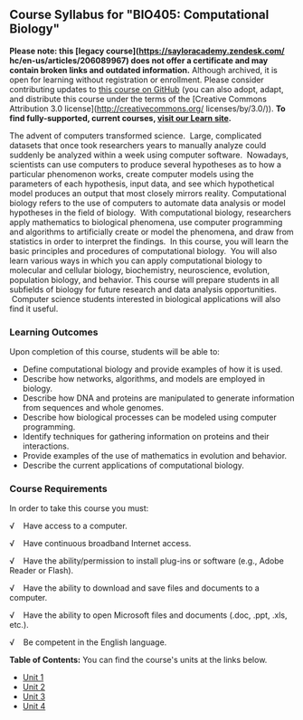Course Syllabus for "BIO405: Computational Biology"
---------------------------------------------------

**Please note: this [legacy course](https://sayloracademy.zendesk.com/
hc/en-us/articles/206089967) does not offer a certificate and may contain 
broken links and outdated information.** Although archived, it is open 
for learning without registration or enrollment. Please consider contributing 
updates to [this course on GitHub](https://github.com/saylordotorg/course_bio405) 
(you can also adopt, adapt, and distribute this course under the terms of 
the [Creative Commons Attribution 3.0 license](http://creativecommons.org/
licenses/by/3.0/)). **To find fully-supported, current courses, [visit our 
Learn site](https://learn.saylor.org).**

The advent of computers transformed science.  Large, complicated
datasets that once took researchers years to manually analyze could
suddenly be analyzed within a week using computer software.  Nowadays,
scientists can use computers to produce several hypotheses as to how a
particular phenomenon works, create computer models using the parameters
of each hypothesis, input data, and see which hypothetical model
produces an output that most closely mirrors reality. Computational
biology refers to the use of computers to automate data analysis or
model hypotheses in the field of biology.  With computational biology,
researchers apply mathematics to biological phenomena, use computer
programming and algorithms to artificially create or model the
phenomena, and draw from statistics in order to interpret the findings.
 In this course, you will learn the basic principles and procedures of
computational biology.  You will also learn various ways in which you
can apply computational biology to molecular and cellular biology,
biochemistry, neuroscience, evolution, population biology, and behavior.
This course will prepare students in all subfields of biology for future
research and data analysis opportunities.  Computer science students
interested in biological applications will also find it useful.

### Learning Outcomes

Upon completion of this course, students will be able to:

-   Define computational biology and provide examples of how it is used.
-   Describe how networks, algorithms, and models are employed in
    biology.
-   Describe how DNA and proteins are manipulated to generate
    information from sequences and whole genomes.
-   Describe how biological processes can be modeled using computer
    programming.
-   Identify techniques for gathering information on proteins and their
    interactions.
-   Provide examples of the use of mathematics in evolution and
    behavior.
-   Describe the current applications of computational biology.

### Course Requirements

In order to take this course you must:

√    Have access to a computer.

√    Have continuous broadband Internet access.

√    Have the ability/permission to install plug-ins or software (e.g.,
Adobe Reader or Flash).

√    Have the ability to download and save files and documents to a
computer.

√    Have the ability to open Microsoft files and documents (.doc, .ppt,
.xls, etc.).

√    Be competent in the English language.

**Table of Contents:** You can find the course's units at the links below.

- [Unit 1](https://legacy.saylor.org/bio405/Unit01/)
- [Unit 2](https://legacy.saylor.org/bio405/Unit02/)
- [Unit 3](https://legacy.saylor.org/bio405/Unit03/)
- [Unit 4](https://legacy.saylor.org/bio405/Unit04/)
